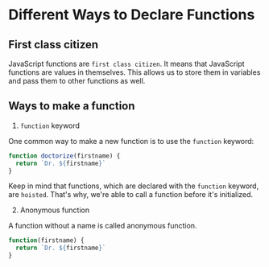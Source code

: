 # Different Ways to Declare Functions

## First class citizen

JavaScript functions are `first class citizen`.
It means that JavaScript functions are values in themselves. This allows us to store them in variables and pass them to other functions as well.

## Ways to make a function

1. `function` keyword

One common way to make a new function is to use the `function` keyword:

```js
function doctorize(firstname) {
  return `Dr. ${firstname}`
}
```

Keep in mind that functions, which are declared with the `function` keyword, are `hoisted`.
That's why, we're able to call a function before it's initialized.

2. Anonymous function

A function without a name is called anonymous function.

```js
function(firstname) {
  return `Dr. ${firstname}`
}
```

